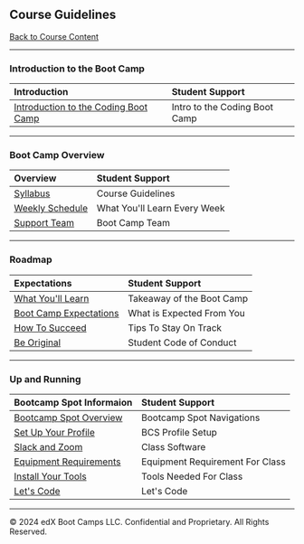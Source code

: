 ## Course Guidelines
[Back to Course Content](../../README.md#coding-boot-camp)

<hr>

### **Introduction to the Boot Camp**

| **Introduction** |**Student Support** |
|:--|:--| 
| [Introduction to the Coding Boot Camp](00/../unit-overview/00-Getting-Started/01-Intro-to-the-Coding-Boot-Camp/Welcome-to-the-Coding-Boot-Camp/Introduction/README.md) | Intro to the Coding Boot Camp |

<hr>

### **Boot Camp Overview**

| **Overview** | **Student Support** |
|:--|:--| 
| [Syllabus](00/../unit-overview/00-Getting-Started/02-Boot-Camp-Overview/Introduction/01-Syllabus/README.md) | Course Guidelines |
| [Weekly Schedule](00/../unit-overview/00-Getting-Started/02-Boot-Camp-Overview/Introduction/02-Your-Weekly-Schedule/README.md) | What You'll Learn Every Week |
| [Support Team](00/../unit-overview/00-Getting-Started/02-Boot-Camp-Overview/Introduction/03-Your-Support-Team/README.md) | Boot Camp Team |

<hr>

### **Roadmap**

| **Expectations** | **Student Support** |
|:--|:--|
| [What You'll Learn](00/../unit-overview/00-Getting-Started/03-Roadmap/Introduction/01-What-You'll-Learn-in-Coding-Bootcamp/README.md) | Takeaway of the Boot Camp |
| [Boot Camp Expectations](00/../unit-overview/00-Getting-Started/03-Roadmap/Introduction/02-Boot-Camp-Expectations-and-Guidelines/README.md) | What is Expected From You |
| [How To Succeed](00/../unit-overview/00-Getting-Started/03-Roadmap/Introduction/03-How-to-Succeed-in-the-Coding-Boot-Camp/README.md) | Tips To Stay On Track |
| [Be Original](00/../unit-overview/00-Getting-Started/03-Roadmap/Introduction/04-Be-Original/README.md) | Student Code of Conduct |

<hr>

### **Up and Running**

| **Bootcamp Spot Informaion** | **Student Support** |
|:--|:--|
| [Bootcamp Spot Overview](00/../unit-overview/00-Getting-Started/04-Up-and-Running/Introduction/01-Bootcamp-Spot-Overview/README.md) | Bootcamp Spot Navigations |
| [Set Up Your Profile](00/../unit-overview/00-Getting-Started/04-Up-and-Running/Introduction/02-Set-Up-Your-Profile/README.md) | BCS Profile Setup |
| [Slack and Zoom](00/../unit-overview/00-Getting-Started/04-Up-and-Running/Introduction/03-Slack-and-Zoom/README.md) | Class Software |
| [Equipment Requirements](00/../unit-overview/00-Getting-Started/04-Up-and-Running/Introduction/04-Equipment-Requirements/README.md) | Equipment Requirement For Class |
| [Install Your Tools](00/../unit-overview/00-Getting-Started/04-Up-and-Running/Introduction/05-Install-Your-Tools/README.md) | Tools Needed For Class |
| [Let's Code](00/../unit-overview/00-Getting-Started/04-Up-and-Running/Introduction/06-Let's-Code/README.md) | Let's Code |

---
© 2024 edX Boot Camps LLC. Confidential and Proprietary. All Rights Reserved.